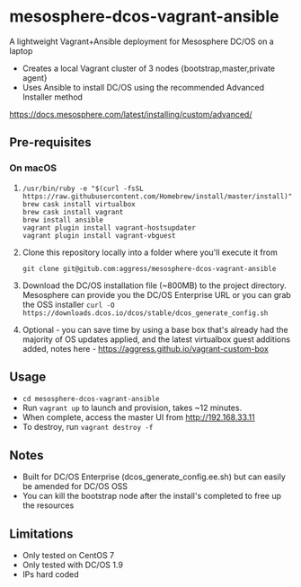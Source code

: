 # mesosphere-dcos-vagrant-ansible

A lightweight Vagrant+Ansible deployment for Mesosphere DC/OS on a laptop

* Creates a local Vagrant cluster of 3 nodes {bootstrap,master,private agent}
* Uses Ansible to install DC/OS using the recommended Advanced Installer method

https://docs.mesosphere.com/latest/installing/custom/advanced/

## Pre-requisites

### On macOS

1.
   ```
   /usr/bin/ruby -e "$(curl -fsSL https://raw.githubusercontent.com/Homebrew/install/master/install)"
   brew cask install virtualbox
   brew cask install vagrant
   brew install ansible
   vagrant plugin install vagrant-hostsupdater
   vagrant plugin install vagrant-vbguest
   ```

2. Clone this repository locally into a folder where you'll execute it from

   `git clone git@gitub.com:aggress/mesosphere-dcos-vagrant-ansible`

3. Download the DC/OS installation file (~800MB) to the project directory.  Mesosphere can provide you the DC/OS Enterprise URL or you can grab the OSS installer `curl -O https://downloads.dcos.io/dcos/stable/dcos_generate_config.sh`

4. Optional - you can save time by using a base box that's already had the majority of OS updates applied, and the latest virtualbox guest additions added, notes here - https://aggress.github.io/vagrant-custom-box
   
## Usage

* `cd mesosphere-dcos-vagrant-ansible`
* Run `vagrant up` to launch and provision, takes ~12 minutes.
* When complete, access the master UI from http://192.168.33.11
* To destroy, run `vagrant destroy -f`

## Notes

* Built for DC/OS Enterprise (dcos_generate_config.ee.sh) but can easily be amended for DC/OS OSS
* You can kill the bootstrap node after the install's completed to free up the resources

## Limitations

* Only tested on CentOS 7
* Only tested with DC/OS 1.9
* IPs hard coded
